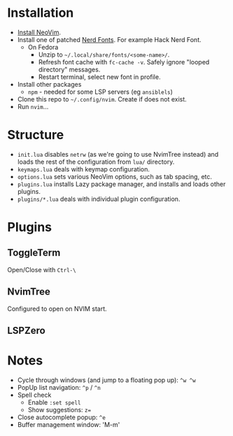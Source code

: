 # Installation

- [Install NeoVim](https://github.com/neovim/neovim/wiki/Installing-Neovim).
- Install one of patched [Nerd Fonts](https://www.nerdfonts.com/font-downloads). For example Hack Nerd Font.
    - On Fedora
        - Unzip to `~/.local/share/fonts/<some-name>/`.
        - Refresh font cache with `fc-cache -v`. Safely ignore "looped directory" messages.
        - Restart terminal, select new font in profile.
- Install other packages
    - `npm` - needed for some LSP servers (eg `ansiblels`)
- Clone this repo to `~/.config/nvim`. Create if does not exist.
- Run `nvim`...

# Structure

- `init.lua` disables `netrw` (as we're going to use NvimTree instead) and loads the rest of the configuration from `lua/` directory.
- `keymaps.lua` deals with keymap configuration.
- `options.lua` sets various NeoVim options, such as tab spacing, etc.
- `plugins.lua` installs Lazy package manager, and installs and loads other plugins.
- `plugins/*.lua` deals with individual plugin configuration.

# Plugins

## ToggleTerm

Open/Close with `Ctrl-\`

## NvimTree

Configured to open on NVIM start.

## LSPZero

# Notes

- Cycle through windows (and jump to a floating pop up): `^w ^w`
- PopUp list navigation: `^p` / `^n`
- Spell check
    - Enable `:set spell`
    - Show suggestions: `z=`
- Close autocomplete popup: `^e`
- Buffer management window: 'M-m'

